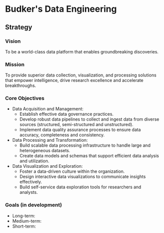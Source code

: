 # Budker's Data Engineering

## Strategy

### Vision

To be a world-class data platform that enables groundbreaking discoveries.

### Mission

To provide superior data collection, visualization, and processing solutions that empower intelligence, drive research
excellence and accelerate breakthroughs.

### Core Objectives

- Data Acquisition and Management:
    - Establish effective data governance practices.
    - Develop robust data pipelines to collect and ingest data from diverse sources (structured, semi-structured and
      unstructured).
    - Implement data quality assurance processes to ensure data accuracy, completeness and consistency.
- Data Processing and Transformation:
    - Build scalable data processing infrastructure to handle large and heterogeneous datasets.
    - Create data models and schemas that support efficient data analysis and utilization.
- Data Visualization and Exploration:
    - Foster a data-driven culture within the organization.
    - Design interactive data visualizations to communicate insights effectively.
    - Build self-service data exploration tools for researchers and analysts.

### Goals (in development)

- Long-term:
- Medium-term:
- Short-term:
